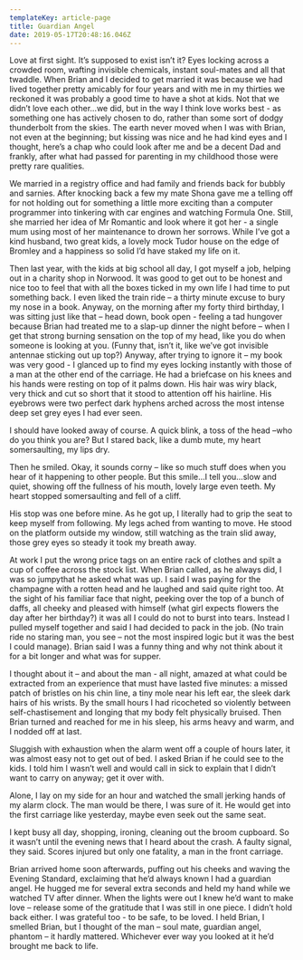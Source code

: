 ```yaml
---
templateKey: article-page
title: Guardian Angel
date: 2019-05-17T20:48:16.046Z
---
```


Love at first sight. It’s supposed to exist isn’t it? Eyes locking across a crowded room, wafting invisible chemicals, instant soul-mates and all that twaddle. When Brian and I decided to get married it was because we had lived together pretty amicably for four years and with me in my thirties we reckoned it was probably a good time to have a shot at kids. Not that we didn’t love each other…we did, but in the way I think love works best - as something one has actively chosen to do, rather than some sort of dodgy thunderbolt from the skies. The earth never moved when I was with Brian, not even at the beginning; but kissing was nice and he had kind eyes and I thought, here’s a chap who could look after me and be a decent Dad and frankly, after what had passed for parenting in my childhood those were pretty rare qualities.

We married in a registry office and had family and friends back for bubbly and sarnies. After knocking back a few my mate Shona gave me a telling off for not holding out for something a little more exciting than a computer programmer into tinkering with car engines and watching Formula One. Still, she married her idea of Mr Romantic and look where it got her - a single mum using most of her maintenance to drown her sorrows. While I’ve got a kind husband, two great kids, a lovely mock Tudor house on the edge of Bromley and a happiness so solid I’d have staked my life on it.

Then last year, with the kids at big school all day, I got myself a job, helping out in a charity shop in Norwood. It was good to get out to be honest and nice too to feel that with all the boxes ticked in my own life I had time to put something back. I even liked the train ride – a thirty minute excuse to bury my nose in a book. Anyway, on the morning after my forty third birthday, I was sitting just like that – head down, book open - feeling a tad hungover because Brian had treated me to a slap-up dinner the night before – when I get that strong burning sensation on the top of my head, like you do when someone is looking at you. (Funny that, isn’t it, like we’ve got invisible antennae sticking out up top?) Anyway, after trying to ignore it – my book was very good - I glanced up to find my eyes locking instantly with those of a man at the other end of the carriage. He had a briefcase on his knees and his hands were resting on top of it palms down. His hair was wiry black, very thick and cut so short that it stood to attention off his hairline. His eyebrows were two perfect dark hyphens arched across the most intense deep set grey eyes I had ever seen.

I should have looked away of course. A quick blink, a toss of the head –who do you think you are? But I stared back, like a dumb mute, my heart somersaulting, my lips dry.

Then he smiled. Okay, it sounds corny – like so much stuff does when you hear of it happening to other people. But this smile…I tell you…slow and quiet, showing off the fullness of his mouth, lovely large even teeth. My heart stopped somersaulting and fell of a cliff.

His stop was one before mine. As he got up, I literally had to grip the seat to keep myself from following. My legs ached from wanting to move. He stood on the platform outside my window, still watching as the train slid away, those grey eyes so steady it took my breath away.

At work I put the wrong price tags on an entire rack of clothes and spilt a cup of coffee across the stock list. When Brian called, as he always did, I was so jumpythat he asked what was up. I said I was paying for the champagne with a rotten head and he laughed and said quite right too. At the sight of his familiar face that night, peeking over the top of a bunch of daffs, all cheeky and pleased with himself (what girl expects flowers the day after her birthday?) it was all I could do not to burst into tears. Instead I pulled myself together and said I had decided to pack in the job. (No train ride no staring man, you see – not the most inspired logic but it was the best I could manage). Brian said I was a funny thing and why not think about it for a bit longer and what was for supper.

I thought about it – and about the man - all night, amazed at what could be extracted from an experience that must have lasted five minutes: a missed patch of bristles on his chin line, a tiny mole near his left ear, the sleek dark hairs of his wrists. By the small hours I had ricocheted so violently between self-chastisement and longing that my body felt physically bruised. Then Brian turned and reached for me in his sleep, his arms heavy and warm, and I nodded off at last.

Sluggish with exhaustion when the alarm went off a couple of hours later, it was almost easy not to get out of bed. I asked Brian if he could see to the kids. I told him I wasn’t well and would call in sick to explain that I didn’t want to carry on anyway; get it over with.

Alone, I lay on my side for an hour and watched the small jerking hands of my alarm clock. The man would be there, I was sure of it. He would get into the first carriage like yesterday, maybe even seek out the same seat.

I kept busy all day, shopping, ironing, cleaning out the broom cupboard. So it wasn’t until the evening news that I heard about the crash. A faulty signal, they said. Scores injured but only one fatality, a man in the front carriage.

Brian arrived home soon afterwards, puffing out his cheeks and waving the Evening Standard, exclaiming that he’d always known I had a guardian angel. He hugged me for several extra seconds and held my hand while we watched TV after dinner. When the lights were out I knew he’d want to make love – release some of the gratitude that I was still in one piece. I didn’t hold back either. I was grateful too - to be safe, to be loved. I held Brian, I smelled Brian, but I thought of the man – soul mate, guardian angel, phantom – it hardly mattered. Whichever ever way you looked at it he’d brought me back to life.
